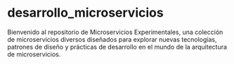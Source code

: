 # desarrollo_microservicios
Bienvenido al repositorio de Microservicios Experimentales, una colección de microservicios diversos diseñados para explorar nuevas tecnologías, patrones de diseño y prácticas de desarrollo en el mundo de la arquitectura de microservicios.
